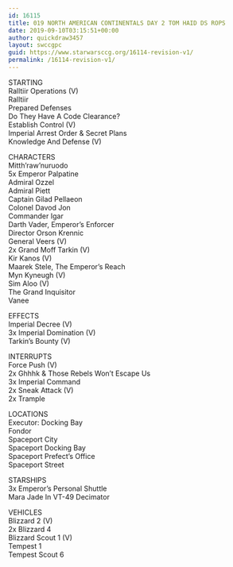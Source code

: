 ```yaml
---
id: 16115
title: 019 NORTH AMERICAN CONTINENTALS DAY 2 TOM HAID DS ROPS
date: 2019-09-10T03:15:51+00:00
author: quickdraw3457
layout: swccgpc
guid: https://www.starwarsccg.org/16114-revision-v1/
permalink: /16114-revision-v1/
---
```

STARTING  
Ralltiir Operations (V)  
Ralltiir  
Prepared Defenses  
Do They Have A Code Clearance?  
Establish Control (V)  
Imperial Arrest Order & Secret Plans  
Knowledge And Defense (V)

CHARACTERS  
Mitth&#8217;raw&#8217;nuruodo  
5x Emperor Palpatine  
Admiral Ozzel  
Admiral Piett  
Captain Gilad Pellaeon  
Colonel Davod Jon  
Commander Igar  
Darth Vader, Emperor&#8217;s Enforcer  
Director Orson Krennic  
General Veers (V)  
2x Grand Moff Tarkin (V)  
Kir Kanos (V)  
Maarek Stele, The Emperor&#8217;s Reach  
Myn Kyneugh (V)  
Sim Aloo (V)  
The Grand Inquisitor  
Vanee

EFFECTS  
Imperial Decree (V)  
3x Imperial Domination (V)  
Tarkin&#8217;s Bounty (V)

INTERRUPTS  
Force Push (V)  
2x Ghhhk & Those Rebels Won&#8217;t Escape Us  
3x Imperial Command  
2x Sneak Attack (V)  
2x Trample

LOCATIONS  
Executor: Docking Bay  
Fondor  
Spaceport City  
Spaceport Docking Bay  
Spaceport Prefect&#8217;s Office  
Spaceport Street

STARSHIPS  
3x Emperor&#8217;s Personal Shuttle  
Mara Jade In VT-49 Decimator

VEHICLES  
Blizzard 2 (V)  
2x Blizzard 4  
Blizzard Scout 1 (V)  
Tempest 1  
Tempest Scout 6